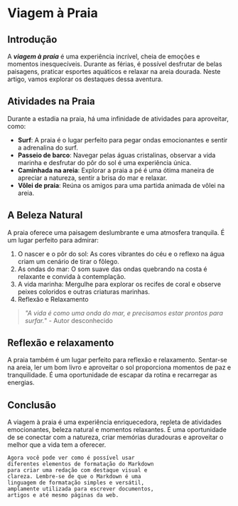 # Viagem à Praia
## Introdução
A _**viagem à praia**_ é uma experiência incrível, cheia de emoções e momentos inesquecíveis. Durante as férias, é possível desfrutar de belas paisagens, praticar esportes aquáticos e relaxar na areia dourada. Neste artigo, vamos explorar os destaques dessa aventura.

 

## Atividades na Praia
Durante a estadia na praia, há uma infinidade de atividades para aproveitar, como:

- **Surf**: A praia é o lugar perfeito para pegar ondas emocionantes e sentir a adrenalina do surf.
- **Passeio de barco**: Navegar pelas águas cristalinas, observar a vida marinha e desfrutar do pôr do sol é uma experiência única.
- **Caminhada na areia**: Explorar a praia a pé é uma ótima maneira de apreciar a natureza, sentir a brisa do mar e relaxar.
- **Vôlei de praia**: Reúna os amigos para uma partida animada de vôlei na areia.

## A Beleza Natural
A praia oferece uma paisagem deslumbrante e uma atmosfera tranquila. É um lugar perfeito para admirar:

1. O nascer e o pôr do sol: As cores vibrantes do céu e o reflexo na água criam um cenário de tirar o fôlego.
2. As ondas do mar: O som suave das ondas quebrando na costa é relaxante e convida à contemplação.
3. A vida marinha: Mergulhe para explorar os recifes de coral e observe peixes coloridos e outras criaturas marinhas.
4. Reflexão e Relaxamento
> _"A vida é como uma onda do mar, e precisamos estar prontos para surfar._" - Autor desconhecido

 
## Reflexão e relaxamento
A praia também é um lugar perfeito para reflexão e relaxamento. Sentar-se na areia, ler um bom livro e aproveitar o sol proporciona momentos de paz e tranquilidade. É uma oportunidade de escapar da rotina e recarregar as energias.

 

## Conclusão
A viagem à praia é uma experiência enriquecedora, repleta de atividades emocionantes, beleza natural e momentos relaxantes. É uma oportunidade de se conectar com a natureza, criar memórias duradouras e aproveitar o melhor que a vida tem a oferecer.

 

    Agora você pode ver como é possível usar 
    diferentes elementos de formatação do Markdown 
    para criar uma redação com destaque visual e 
    clareza. Lembre-se de que o Markdown é uma 
    linguagem de formatação simples e versátil, 
    amplamente utilizada para escrever documentos, 
    artigos e até mesmo páginas da web.

